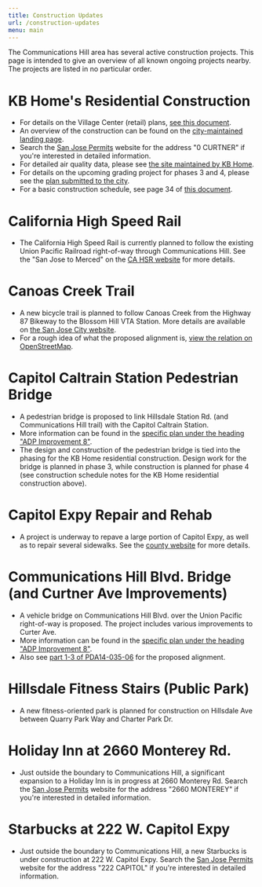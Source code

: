 ```yaml
---
title: Construction Updates
url: /construction-updates
menu: main
---
```


The Communications Hill area has several active construction projects. This page is intended to give an overview of all known ongoing projects nearby. The projects are listed in no particular order.

# KB Home's Residential Construction
- For details on the Village Center (retail) plans, [see this document](https://static-www.commhill.org/pdf/FilePDA1403505VillageCenter.pdf).
- An overview of the construction can be found on the [city-maintained landing page](https://www.sanjoseca.gov/your-government/departments/planning-building-code-enforcement/planning-division/projects-of-high-interest/approved-under-construction/communications-hill).
- Search the [San Jose Permits](https://sjpermits.org/permits/general/combinedquery.asp) website for the address "0 CURTNER" if you're interested in detailed information.
- For detailed air quality data, please see [the site maintained by KB Home](https://www.kbhome.com/communicationshill).
- For details on the upcoming grading project for phases 3 and 4, please see the [plan submitted to the city](https://static-www.commhill.org/pdf/45042487.pdf).
- For a basic construction schedule, see page 34 of [this document](https://static-www.commhill.org/pdf/commhillAppendixEAirQuality.pdf).

# California High Speed Rail

- The California High Speed Rail is currently planned to follow the existing Union Pacific Railroad right-of-way through Communications Hill. See the "San Jose to Merced" on the [CA HSR website](https://hsr.ca.gov/high_speed_rail/project_sections/san_jose_merced.aspx) for more details.

# Canoas Creek Trail

- A new bicycle trail is planned to follow Canoas Creek from the Highway 87 Bikeway to the Blossom Hill VTA Station. More details are available on [the San Jose City website](https://www.sanjoseca.gov/Home/Components/FacilityDirectory/FacilityDirectory/3036/2058).
- For a rough idea of what the proposed alignment is, [view the relation on OpenStreetMap](https://www.openstreetmap.org/relation/11378490#map=14/37.2651/-121.8343).

# Capitol Caltrain Station Pedestrian Bridge

- A pedestrian bridge is proposed to link Hillsdale Station Rd. (and Communications Hill trail) with the Capitol Caltrain Station.
- More information can be found in the [specific plan under the heading "ADP Improvement 8"](https://static-www.commhill.org/pdf/CommunicationsHillSpecific.pdf).
- The design and construction of the pedestrian bridge is tied into the phasing for the KB Home residential construction. Design work for the bridge is planned in phase 3, while construction is planned for phase 4 (see construction schedule notes for the KB Home residential construction above).

# Capitol Expy Repair and Rehab

- A project is underway to repave a large portion of Capitol Expy, as well as to repair several sidewalks. See the [county website](https://www.sccgov.org/sites/opa/newsroom/Pages/capitolexpresswayproject2020.aspx) for more details.

# Communications Hill Blvd. Bridge (and Curtner Ave Improvements)

- A vehicle bridge on Communications Hill Blvd. over the Union Pacific right-of-way is proposed. The project includes various improvements to Curter Ave.
- More information can be found in the [specific plan under the heading "ADP Improvement 8"](https://static-www.commhill.org/pdf/CommunicationsHillSpecific.pdf).
- Also see [part 1-3 of PDA14-035-06](https://static-www.commhill.org/pdf/PDA1403506PT1901Phase34part13.pdf) for the proposed alignment.

# Hillsdale Fitness Stairs (Public Park)

- A new fitness-oriented park is planned for construction on Hillsdale Ave between Quarry Park Way and Charter Park Dr.

# Holiday Inn at 2660 Monterey Rd.

- Just outside the boundary to Communications Hill, a significant expansion to a Holiday Inn is in progress at 2660 Monterey Rd. Search the [San Jose Permits](https://sjpermits.org/permits/general/combinedquery.asp) website for the address "2660 MONTEREY" if you're interested in detailed information.

# Starbucks at 222 W. Capitol Expy

- Just outside the boundary to Communications Hill, a new Starbucks is under construction at 222 W. Capitol Expy. Search the [San Jose Permits](https://sjpermits.org/permits/general/combinedquery.asp) website for the address "222 CAPITOL" if you're interested in detailed information.
